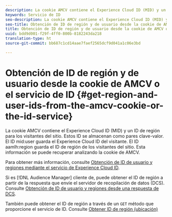 ```yaml
---
description: La cookie AMCV contiene el Experience Cloud ID (MID) y un ID de región para los visitantes del sitio. Estos ID se almacenan como pares clave-valor. El ID mid user guarda el Experience Cloud ID del visitante. El ID aamlh region guarda el ID de región de los visitantes del sitio. Esta información se puede recuperar analizando la cookie de AMCV.
keywords: Servicio de ID
seo-description: La cookie AMCV contiene el Experience Cloud ID (MID) y un ID de región para los visitantes del sitio. Estos ID se almacenan como pares clave-valor. El ID mid user guarda el Experience Cloud ID del visitante. El ID aamlh region guarda el ID de región de los visitantes del sitio. Esta información se puede recuperar analizando la cookie de AMCV.
seo-title: Obtención de ID de región y de usuario desde la cookie de AMCV o el servicio de ID
title: Obtención de ID de región y de usuario desde la cookie de AMCV o el servicio de ID
uuid: bdd9d001-f29f-4ff0-800b-8182243da218
translation-type: ht
source-git-commit: bb687c1cd14aae7faef2565dcf9d041a1c06e3bd

---
```



# Obtención de ID de región y de usuario desde la cookie de AMCV o el servicio de ID {#get-region-and-user-ids-from-the-amcv-cookie-or-the-id-service}

La cookie AMCV contiene el Experience Cloud ID (MID) y un ID de región para los visitantes del sitio. Estos ID se almacenan como pares clave-valor. El ID mid:user guarda el Experience Cloud ID del visitante. El ID aamlh:region guarda el ID de región de los visitantes del sitio. Esta información se puede recuperar analizando la cookie de AMCV.

Para obtener más información, consulte [Obtención de ID de usuario y regiones mediante el servicio de Experience Cloud ID](https://marketing.adobe.com/resources/help/en_US/aam/dcs-mcid-ids.html).

Si es [!DNL Audience Manager] cliente de, puede obtener el ID de región a partir de la respuesta que envíe el servidor de recopilación de datos (DCS). Consulte [Obtención de ID de usuario y regiones desde una respuesta de DCS](https://marketing.adobe.com/resources/help/en_US/aam/dcs-aam-ids.html).

También puede obtener el ID de región a través de un `GET` método que proporcione el servicio de ID. Consulte [Obtener ID de región (ubicación)](../mcvid-library/mcvid-get-set/mcvid-getlocationhint.md#reference-a761030ff06c4439946bb56febf42d4c)
